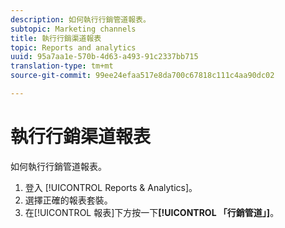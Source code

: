 ```yaml
---
description: 如何執行行銷管道報表。
subtopic: Marketing channels
title: 執行行銷渠道報表
topic: Reports and analytics
uuid: 95a7aa1e-570b-4d63-a493-91c2337bb715
translation-type: tm+mt
source-git-commit: 99ee24efaa517e8da700c67818c111c4aa90dc02

---
```



# 執行行銷渠道報表

如何執行行銷管道報表。

1. 登入 [!UICONTROL Reports &amp; Analytics]。
1. 選擇正確的報表套裝。
1. 在[!UICONTROL 報表]下方按一下&#x200B;**[!UICONTROL 「行銷管道」]**。
